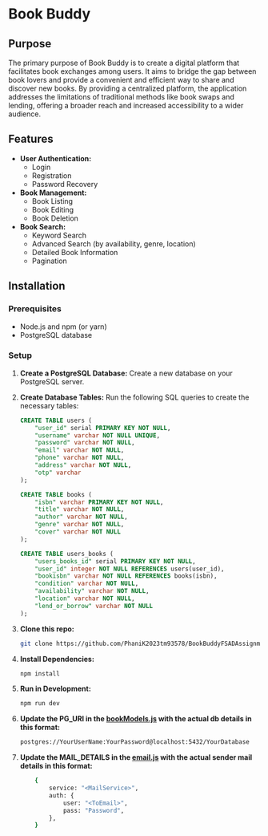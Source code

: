 # Book Buddy

## Purpose
The primary purpose of Book Buddy is to create a digital platform that facilitates book exchanges among users. It aims to bridge the gap between book lovers and provide a convenient and efficient way to share and discover new books. By providing a centralized platform, the application addresses the limitations of traditional methods like book swaps and lending, offering a broader reach and increased accessibility to a wider audience.

## Features

* **User Authentication:**
  * Login
  * Registration
  * Password Recovery
* **Book Management:**
  * Book Listing
  * Book Editing
  * Book Deletion
* **Book Search:**
  * Keyword Search
  * Advanced Search (by availability, genre, location)
  * Detailed Book Information
  * Pagination

## Installation

### Prerequisites
* Node.js and npm (or yarn)
* PostgreSQL database

### Setup
1. **Create a PostgreSQL Database:**
   Create a new database on your PostgreSQL server.
2. **Create Database Tables:**
   Run the following SQL queries to create the necessary tables:

   ```sql
   CREATE TABLE users (
       "user_id" serial PRIMARY KEY NOT NULL,
       "username" varchar NOT NULL UNIQUE,
       "password" varchar NOT NULL,
       "email" varchar NOT NULL,
       "phone" varchar NOT NULL,
       "address" varchar NOT NULL,
       "otp" varchar
   );

   CREATE TABLE books (
       "isbn" varchar PRIMARY KEY NOT NULL,
       "title" varchar NOT NULL,
       "author" varchar NOT NULL,
       "genre" varchar NOT NULL,
       "cover" varchar NOT NULL
   );

   CREATE TABLE users_books (
       "users_books_id" serial PRIMARY KEY NOT NULL,
       "user_id" integer NOT NULL REFERENCES users(user_id),
       "bookisbn" varchar NOT NULL REFERENCES books(isbn),
       "condition" varchar NOT NULL,
       "availability" varchar NOT NULL,
       "location" varchar NOT NULL,
       "lend_or_borrow" varchar NOT NULL
   );
3. **Clone this repo:**
    ```bash
    git clone https://github.com/PhaniK2023tm93578/BookBuddyFSADAssignment.git
    ```
4. **Install Dependencies:**
    ```bash
    npm install
    ```
5. **Run in Development:**
    ```bash
    npm run dev
    ```
6. **Update the PG_URI in the [bookModels.js](https://github.com/PhaniK2023tm93578/BookBuddyFSADAssignment/blob/main/server/models/booksModels.js) with the actual db details in this format:**
    ```bash
    postgres://YourUserName:YourPassword@localhost:5432/YourDatabase
    ```
7. **Update the MAIL_DETAILS in the [email.js](https://github.com/PhaniK2023tm93578/BookBuddyFSADAssignment/blob/main/server/utils/email.js) with the actual sender mail details in this format:**
    ```bash
        {
            service: "<MailService>",
            auth: {
                user: "<ToEmail>",
                pass: "Password",
            },
        }
    ```
